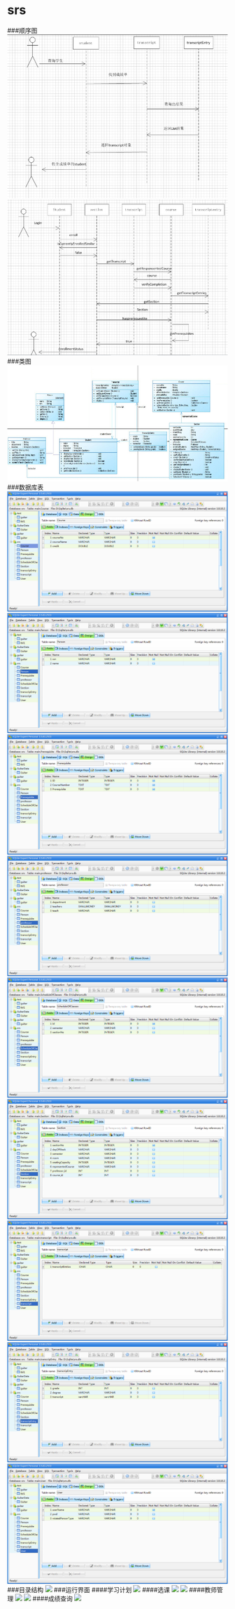 # srs
###顺序图
![](https://github.com/lc-dmx/srs/blob/master/%E6%9F%A5%E8%AF%A2%E6%88%90%E7%BB%A9.jpg)
![](https://github.com/lc-dmx/srs/blob/master/%E9%80%89%E8%AF%BE.jpg)
###类图
![](https://github.com/lc-dmx/srs/blob/master/%E7%B1%BB%E5%9B%BE.jpg)
###数据库表
![](https://github.com/lc-dmx/srs/blob/master/course.jpg)
![](https://github.com/lc-dmx/srs/blob/master/person.jpg)
![](https://github.com/lc-dmx/srs/blob/master/prerequisite.jpg)
![](https://github.com/lc-dmx/srs/blob/master/professor.jpg)
![](https://github.com/lc-dmx/srs/blob/master/scheduleofclasses.jpg)
![](https://github.com/lc-dmx/srs/blob/master/section.jpg)
![](https://github.com/lc-dmx/srs/blob/master/transcript.jpg)
![](https://github.com/lc-dmx/srs/blob/master/transcriptentry.jpg)
![](https://github.com/lc-dmx/srs/blob/master/user.jpg)
###目录结构
![](http://ww2.sinaimg.cn/mw690/ec5dc9c2gw1f5j99u3so9j20to0j4n4h.jpg)
###运行界面
####学习计划
![](http://ww3.sinaimg.cn/mw690/ec5dc9c2gw1f5jab0a015j20vg0fkgmz.jpg)
####选课
![](http://ww1.sinaimg.cn/mw690/ec5dc9c2gw1f5jaazo9lpj20vg0fkgn7.jpg)
![](http://ww4.sinaimg.cn/mw690/ec5dc9c2gw1f5jaax4r1nj20vg0fkaby.jpg)
####教师管理
![](http://ww2.sinaimg.cn/mw690/ec5dc9c2gw1f5jaaz2suaj20vg0fkgmr.jpg)
![](http://ww2.sinaimg.cn/mw690/ec5dc9c2gw1f5jaaygti4j20vg0fk40h.jpg)
####成绩查询
![](http://ww2.sinaimg.cn/mw690/ec5dc9c2gw1f5jaaxrk9tj20vg0fk0tf.jpg)
